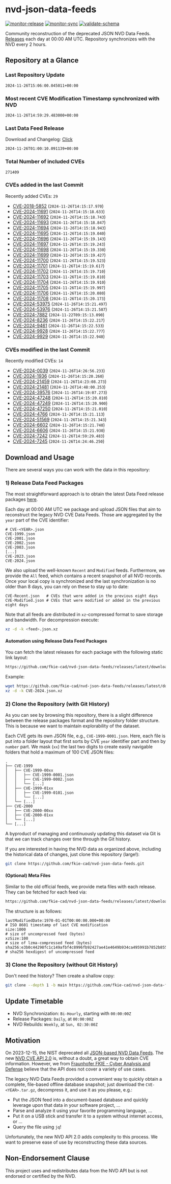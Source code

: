 # nvd-json-data-feeds

[![monitor-release](https://github.com/fkie-cad/nvd-json-data-feeds/actions/workflows/monitor_release.yml/badge.svg)](https://github.com/fkie-cad/nvd-json-data-feeds/actions/workflows/monitor_release.yml)
[![monitor-sync](https://github.com/fkie-cad/nvd-json-data-feeds/actions/workflows/monitor_sync.yml/badge.svg)](https://github.com/fkie-cad/nvd-json-data-feeds/actions/workflows/monitor_sync.yml)
[![validate-schema](https://github.com/fkie-cad/nvd-json-data-feeds/actions/workflows/validate_schema.yml/badge.svg)](https://github.com/fkie-cad/nvd-json-data-feeds/actions/workflows/validate_schema.yml)

Community reconstruction of the deprecated JSON NVD Data Feeds.
[Releases](https://github.com/fkie-cad/nvd-json-data-feeds/releases/latest) each day at 00:00 AM UTC.
Repository synchronizes with the NVD every 2 hours.

## Repository at a Glance

### Last Repository Update

```plain
2024-11-26T15:06:00.045011+00:00
```

### Most recent CVE Modification Timestamp synchronized with NVD

```plain
2024-11-26T14:59:29.483000+00:00
```

### Last Data Feed Release

Download and Changelog: [Click](https://github.com/fkie-cad/nvd-json-data-feeds/releases/latest)

```plain
2024-11-26T01:00:10.091139+00:00
```

### Total Number of included CVEs

```plain
271409
```

### CVEs added in the last Commit

Recently added CVEs: `29`

- [CVE-2018-5852](CVE-2018/CVE-2018-58xx/CVE-2018-5852.json) (`2024-11-26T14:15:17.970`)
- [CVE-2024-11691](CVE-2024/CVE-2024-116xx/CVE-2024-11691.json) (`2024-11-26T14:15:18.633`)
- [CVE-2024-11692](CVE-2024/CVE-2024-116xx/CVE-2024-11692.json) (`2024-11-26T14:15:18.743`)
- [CVE-2024-11693](CVE-2024/CVE-2024-116xx/CVE-2024-11693.json) (`2024-11-26T14:15:18.847`)
- [CVE-2024-11694](CVE-2024/CVE-2024-116xx/CVE-2024-11694.json) (`2024-11-26T14:15:18.943`)
- [CVE-2024-11695](CVE-2024/CVE-2024-116xx/CVE-2024-11695.json) (`2024-11-26T14:15:19.040`)
- [CVE-2024-11696](CVE-2024/CVE-2024-116xx/CVE-2024-11696.json) (`2024-11-26T14:15:19.143`)
- [CVE-2024-11697](CVE-2024/CVE-2024-116xx/CVE-2024-11697.json) (`2024-11-26T14:15:19.243`)
- [CVE-2024-11698](CVE-2024/CVE-2024-116xx/CVE-2024-11698.json) (`2024-11-26T14:15:19.330`)
- [CVE-2024-11699](CVE-2024/CVE-2024-116xx/CVE-2024-11699.json) (`2024-11-26T14:15:19.427`)
- [CVE-2024-11700](CVE-2024/CVE-2024-117xx/CVE-2024-11700.json) (`2024-11-26T14:15:19.523`)
- [CVE-2024-11701](CVE-2024/CVE-2024-117xx/CVE-2024-11701.json) (`2024-11-26T14:15:19.617`)
- [CVE-2024-11702](CVE-2024/CVE-2024-117xx/CVE-2024-11702.json) (`2024-11-26T14:15:19.710`)
- [CVE-2024-11703](CVE-2024/CVE-2024-117xx/CVE-2024-11703.json) (`2024-11-26T14:15:19.810`)
- [CVE-2024-11704](CVE-2024/CVE-2024-117xx/CVE-2024-11704.json) (`2024-11-26T14:15:19.910`)
- [CVE-2024-11705](CVE-2024/CVE-2024-117xx/CVE-2024-11705.json) (`2024-11-26T14:15:19.997`)
- [CVE-2024-11706](CVE-2024/CVE-2024-117xx/CVE-2024-11706.json) (`2024-11-26T14:15:20.080`)
- [CVE-2024-11708](CVE-2024/CVE-2024-117xx/CVE-2024-11708.json) (`2024-11-26T14:15:20.173`)
- [CVE-2024-53975](CVE-2024/CVE-2024-539xx/CVE-2024-53975.json) (`2024-11-26T14:15:21.497`)
- [CVE-2024-53976](CVE-2024/CVE-2024-539xx/CVE-2024-53976.json) (`2024-11-26T14:15:21.587`)
- [CVE-2024-7882](CVE-2024/CVE-2024-78xx/CVE-2024-7882.json) (`2024-11-22T09:15:13.090`)
- [CVE-2024-8236](CVE-2024/CVE-2024-82xx/CVE-2024-8236.json) (`2024-11-26T14:15:22.217`)
- [CVE-2024-9461](CVE-2024/CVE-2024-94xx/CVE-2024-9461.json) (`2024-11-26T14:15:22.533`)
- [CVE-2024-9928](CVE-2024/CVE-2024-99xx/CVE-2024-9928.json) (`2024-11-26T14:15:22.777`)
- [CVE-2024-9929](CVE-2024/CVE-2024-99xx/CVE-2024-9929.json) (`2024-11-26T14:15:22.940`)


### CVEs modified in the last Commit

Recently modified CVEs: `14`

- [CVE-2024-0039](CVE-2024/CVE-2024-00xx/CVE-2024-0039.json) (`2024-11-26T14:26:56.233`)
- [CVE-2024-1936](CVE-2024/CVE-2024-19xx/CVE-2024-1936.json) (`2024-11-26T14:15:20.260`)
- [CVE-2024-21459](CVE-2024/CVE-2024-214xx/CVE-2024-21459.json) (`2024-11-26T14:23:08.273`)
- [CVE-2024-21481](CVE-2024/CVE-2024-214xx/CVE-2024-21481.json) (`2024-11-26T14:48:00.253`)
- [CVE-2024-39576](CVE-2024/CVE-2024-395xx/CVE-2024-39576.json) (`2024-11-26T14:19:07.273`)
- [CVE-2024-47248](CVE-2024/CVE-2024-472xx/CVE-2024-47248.json) (`2024-11-26T14:15:20.810`)
- [CVE-2024-47249](CVE-2024/CVE-2024-472xx/CVE-2024-47249.json) (`2024-11-26T14:15:20.900`)
- [CVE-2024-47250](CVE-2024/CVE-2024-472xx/CVE-2024-47250.json) (`2024-11-26T14:15:21.010`)
- [CVE-2024-4766](CVE-2024/CVE-2024-47xx/CVE-2024-4766.json) (`2024-11-26T14:15:21.113`)
- [CVE-2024-51569](CVE-2024/CVE-2024-515xx/CVE-2024-51569.json) (`2024-11-26T14:15:21.343`)
- [CVE-2024-6602](CVE-2024/CVE-2024-66xx/CVE-2024-6602.json) (`2024-11-26T14:15:21.740`)
- [CVE-2024-6606](CVE-2024/CVE-2024-66xx/CVE-2024-6606.json) (`2024-11-26T14:15:21.930`)
- [CVE-2024-7242](CVE-2024/CVE-2024-72xx/CVE-2024-7242.json) (`2024-11-26T14:59:29.483`)
- [CVE-2024-7245](CVE-2024/CVE-2024-72xx/CVE-2024-7245.json) (`2024-11-26T14:24:46.250`)


## Download and Usage

There are several ways you can work with the data in this repository:

### 1) Release Data Feed Packages

The most straightforward approach is to obtain the latest Data Feed release packages [here](https://github.com/fkie-cad/nvd-json-data-feeds/releases/latest).

Each day at 00:00 AM UTC we package and upload JSON files that aim to reconstruct the legacy NVD CVE Data Feeds.
Those are aggregated by the `year` part of the CVE identifier:

```
# CVE-<YEAR>.json
CVE-1999.json
CVE-2001.json
CVE-2002.json
CVE-2003.json
[...]
CVE-2023.json
CVE-2024.json
```

We also upload the well-known `Recent` and `Modified` feeds.
Furthermore, we provide the `All` feed, which contains a recent snapshot of all NVD records.
Once your local copy is synchronized and the last synchronization is no older than 8 days, you can rely on these to stay up to date:

```plain
CVE-Recent.json   # CVEs that were added in the previous eight days
CVE-Modified.json # CVEs that were modified or added in the previous eight days
```

Note that all feeds are distributed in `xz`-compressed format to save storage and bandwidth.
For decompression execute:

```sh
xz -d -k <feed>.json.xz
```

#### Automation using Release Data Feed Packages

You can fetch the latest releases for each package with the following static link layout:

```sh
https://github.com/fkie-cad/nvd-json-data-feeds/releases/latest/download/CVE-<YEAR>.json.xz
```

Example:

```sh
wget https://github.com/fkie-cad/nvd-json-data-feeds/releases/latest/download/CVE-2024.json.xz
xz -d -k CVE-2024.json.xz
```

### 2) Clone the Repository (with Git History)

As you can see by browsing this repository, there is a slight difference between the release packages format and the repository folder structure.
This is because we want to maintain explorability of the dataset.

Each CVE gets its own JSON file, e.g., `CVE-1999-0001.json`.
Here, each file is put into a folder layout that first sorts by CVE `year` identifier part and then by `number` part.
We mask (`xx`) the last two digits to create easily navigable folders that hold a maximum of 100 CVE JSON files:

```plain
.
├── CVE-1999
│   ├── CVE-1999-00xx
│   │   ├── CVE-1999-0001.json
│   │   ├── CVE-1999-0002.json
│   │   └── [...]
│   ├── CVE-1999-01xx
│   │   ├── CVE-1999-0101.json
│   │   └── [...]
│   └── [...]
├── CVE-2000
│   ├── CVE-2000-00xx
│   ├── CVE-2000-01xx
│   └── [...]
└── [...]
```

A byproduct of managing and continuously updating this dataset via Git is that we can track changes over time through the Git history.

If you are interested in having the NVD data as organized above, including the historical data of changes, just clone this repository (large!):

```sh
git clone https://github.com/fkie-cad/nvd-json-data-feeds.git
```

#### (Optional) Meta Files

Similar to the old official feeds, we provide meta files with each release. They can be fetched for each feed via:

```sh
https://github.com/fkie-cad/nvd-json-data-feeds/releases/latest/download/CVE-<YEAR>.meta
```

The structure is as follows:

```plain
lastModifiedDate:1970-01-01T00:00:00.000+00:00                          # ISO 8601 timestamp of last CVE modification
size:1000                                                               # size of uncompressed feed (bytes)
xzSize:100                                                              # size of lzma-compressed feed (bytes)
sha256:e3b0c44298fc1c149afbf4c8996fb92427ae41e4649b934ca495991b7852b855 # sha256 hexdigest of uncompressed feed
```

### 3) Clone the Repository (without Git History)

Don't need the history? Then create a shallow copy:

```sh
git clone --depth 1 -b main https://github.com/fkie-cad/nvd-json-data-feeds.git
```


## Update Timetable

* NVD Synchronization: `Bi-Hourly`, starting with `00:00:00Z`
* Release Packages: `Daily`, at `00:00:00Z`
* NVD Rebuilds: `Weekly`, at `Sun, 02:30:00Z`


## Motivation

On 2023-12-15, the NIST deprecated all [JSON-based NVD Data Feeds](https://nvd.nist.gov/vuln/data-feeds#divRetirementBanner-1).
The new [NVD CVE API 2.0](https://nvd.nist.gov/developers/vulnerabilities) is, without a doubt, a great way to obtain CVE information.
However, we from [Fraunhofer FKIE - Cyber Analysis and Defense](https://www.fkie.fraunhofer.de/en/departments/cad.html) believe that the API does not cover a variety of use cases.

The legacy NVD Data Feeds provided a convenient way to quickly obtain a complete, file-based offline database snapshot; just download the `CVE-<YEAR>.tar.gz`, decompress it, and use it as you please, e.g.:

- Put the JSON feed into a document-based database and quickly leverage upon that data in your software project, ...
- Parse and analyze it using your favorite programming language, ...
- Put it on a USB stick and transfer it to a system without internet access, or ...
- Query the file using `jq`!

Unfortunately, the new NVD API 2.0 adds complexity to this process.
We want to preserve ease of use by reconstructing these data sources.

## Non-Endorsement Clause

This project uses and redistributes data from the NVD API but is not endorsed or certified by the NVD.